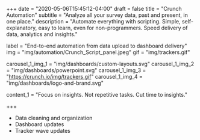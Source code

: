 +++
date = "2020-05-06T15:45:12-04:00"
draft = false
title = "Crunch Automation"
subtitle = "Analyze all your survey data, past and present, in one place."
description = "Automate everything with scripting. Simple, self-explanatory, easy to learn, even for non-programmers. Speed delivery of data, analytics and insights."

label = "End-to-end automation  from data upload to dashboard delivery"
img = "img/automation/Crunch_Script_panel.jpeg"
gif = "img/trackers.gif"

carousel_1_img_1 = "img/dashboards/custom-layouts.svg"
carousel_1_img_2 = "img/dashboards/powerpoint.svg"
carousel_1_img_3 = "https://crunch.io/img/trackers.gif"
carousel_1_img_4 = "img/dashboards/logo-and-brand.svg"

content_1 = "Focus on insights. Not repetitive tasks. Cut time to insights."

+++

* Data cleaning and organization
* Dashboard updates
* Tracker wave updates

